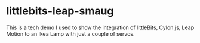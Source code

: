# littlebits-leap-smaug
This is a tech demo I used to show the integration of littleBits, Cylon.js, Leap Motion to an Ikea Lamp with just a couple of servos.
